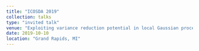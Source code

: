 ```yaml
---
title: "ICOSDA 2019"
collection: talks
type: "invited talk"
venue: "Exploiting variance reduction potential in local Gaussian process search"
date: 2019-10-10
location: "Grand Rapids, MI"
---
```

